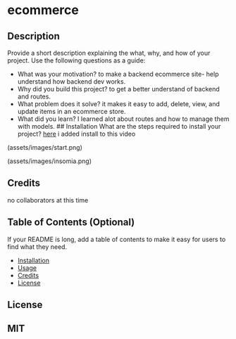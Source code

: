 # ecommerce

## Description
Provide a short description explaining the what, why, and how of your project. Use the following questions as a guide:
- What was your motivation? to make a backend ecommerce site- help understand how backend dev works. 
- Why did you build this project? to get a better understand of backend and routes. 
- What problem does it solve? it makes it easy to add, delete, view, and update items in an ecommerce store. 
- What did you learn? I learned alot about routes and how to manage them with models. ## Installation
What are the steps required to install your project? [here](https://www.youtube.com/watch?v=zkQAhr4VBPA) i added install to this video 

(assets/images/start.png)
    
    
(assets/images/insomia.png)
   
## Credits
no collaborators at this time 

## Table of Contents (Optional)
If your README is long, add a table of contents to make it easy for users to find what they need.
- [Installation](#installation)
- [Usage](#usage)
- [Credits](#credits)
- [License](#license)

## License
MIT
---
